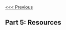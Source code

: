 [<<< Previous](https://github.com/jacobmswisher/ArcGIS-Online/blob/d726a609d4010ccc539a2a25231ac56886363520/README.md)

## Part 5: Resources

